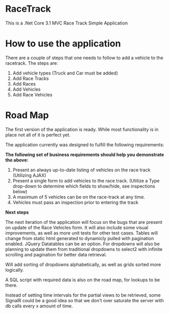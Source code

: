 # RaceTrack
This is a .Net Core 3.1 MVC Race Track Simple Application


# How to use the application
There are a couple of steps that one needs to follow to add a vehicle to the racetrack. The steps are:
1. Add vehicle types (Truck and Car must be added)
2. Add Race Tracks
3. Add Races
4. Add Vehicles
5. Add Race Vehicles

# Road Map

The first version of the application is ready. While most functionality is in place not all of it is perfect yet.

The application currently was designed to fulfill the following requirements:

**The following set of business requirements should help you demonstrate the above:**

1. Present an always up-to-date listing of vehicles on the race track (Utilizing AJAX)
2. Present a single form to add vehicles to the race track. (Utilize a Type drop-down to determine which fields to show/hide, see inspections below)
3. A maximum of 5 vehicles can be on the race-track at any time.
4. Vehicles must pass an inspection prior to entering the track

**Next steps**

The next iteration of the application will focus on the bugs that are present on update of the Race Vehicles form. It will also include some visual improvements, as well as more unit tests for other test cases. Tables will change from static html generated to dynamicly pulled with pagination enabled. JQuery Datatables can be an option. For dropdowns will also be planning to update them from traditional dropdowns to select2 with infinite scrolling and pagination for better data retrieval.

Will add sorting of dropdowns alphabetically, as well as grids sorted more logically.

A SQL script with required data is also on the road map, for lookups to be there.

Instead of setting time intervals for the partial views to be retrieved, some SignalR could be a good idea so that we don't over saturate the server with db calls every x amount of time.
